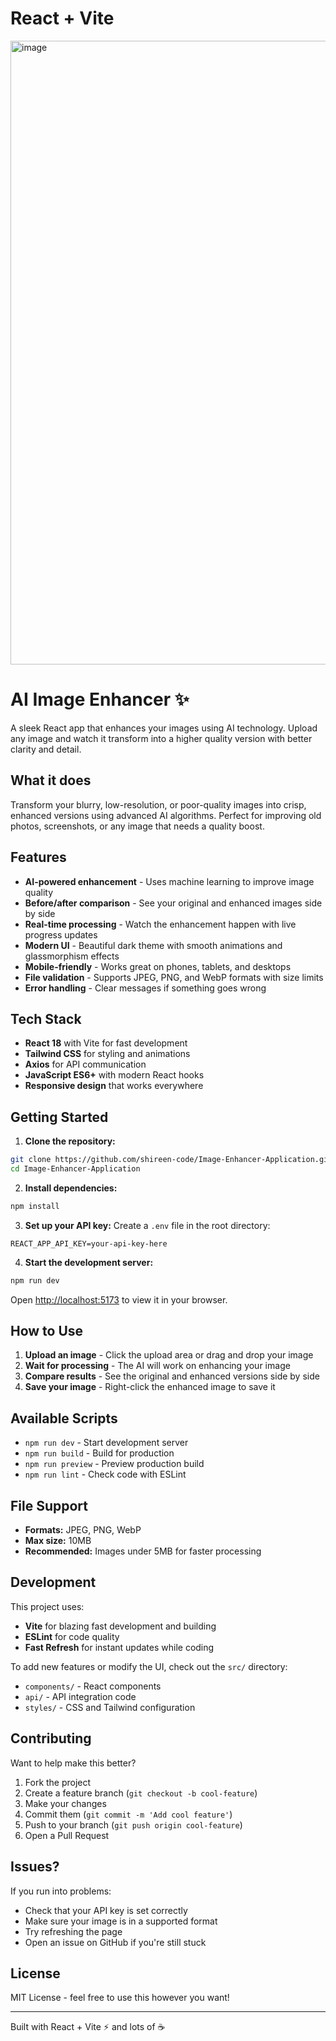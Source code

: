 # React + Vite
<img width="1552" height="998" alt="image" src="https://github.com/user-attachments/assets/586bb097-131c-43f5-94fe-115ba0581fd9" />

# AI Image Enhancer ✨

A sleek React app that enhances your images using AI technology. Upload any image and watch it transform into a higher quality version with better clarity and detail.

## What it does

Transform your blurry, low-resolution, or poor-quality images into crisp, enhanced versions using advanced AI algorithms. Perfect for improving old photos, screenshots, or any image that needs a quality boost.

## Features

- **AI-powered enhancement** - Uses machine learning to improve image quality
- **Before/after comparison** - See your original and enhanced images side by side
- **Real-time processing** - Watch the enhancement happen with live progress updates
- **Modern UI** - Beautiful dark theme with smooth animations and glassmorphism effects
- **Mobile-friendly** - Works great on phones, tablets, and desktops
- **File validation** - Supports JPEG, PNG, and WebP formats with size limits
- **Error handling** - Clear messages if something goes wrong

## Tech Stack

- **React 18** with Vite for fast development
- **Tailwind CSS** for styling and animations
- **Axios** for API communication
- **JavaScript ES6+** with modern React hooks
- **Responsive design** that works everywhere

## Getting Started

1. **Clone the repository:**
```bash
git clone https://github.com/shireen-code/Image-Enhancer-Application.git
cd Image-Enhancer-Application
```

2. **Install dependencies:**
```bash
npm install
```

3. **Set up your API key:**
Create a `.env` file in the root directory:
```
REACT_APP_API_KEY=your-api-key-here
```

4. **Start the development server:**
```bash
npm run dev
```

Open [http://localhost:5173](http://localhost:5173) to view it in your browser.

## How to Use

1. **Upload an image** - Click the upload area or drag and drop your image
2. **Wait for processing** - The AI will work on enhancing your image
3. **Compare results** - See the original and enhanced versions side by side
4. **Save your image** - Right-click the enhanced image to save it

## Available Scripts

- `npm run dev` - Start development server
- `npm run build` - Build for production
- `npm run preview` - Preview production build
- `npm run lint` - Check code with ESLint

## File Support

- **Formats:** JPEG, PNG, WebP
- **Max size:** 10MB
- **Recommended:** Images under 5MB for faster processing

## Development

This project uses:
- **Vite** for blazing fast development and building
- **ESLint** for code quality
- **Fast Refresh** for instant updates while coding

To add new features or modify the UI, check out the `src/` directory:
- `components/` - React components
- `api/` - API integration code
- `styles/` - CSS and Tailwind configuration

## Contributing

Want to help make this better? 

1. Fork the project
2. Create a feature branch (`git checkout -b cool-feature`)
3. Make your changes
4. Commit them (`git commit -m 'Add cool feature'`)
5. Push to your branch (`git push origin cool-feature`)
6. Open a Pull Request

## Issues?

If you run into problems:
- Check that your API key is set correctly
- Make sure your image is in a supported format
- Try refreshing the page
- Open an issue on GitHub if you're still stuck

## License

MIT License - feel free to use this however you want!

---

Built with React + Vite ⚡ and lots of ☕
